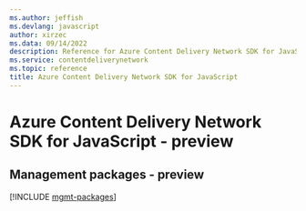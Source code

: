 ```yaml
---
ms.author: jeffish
ms.devlang: javascript
author: xirzec
ms.data: 09/14/2022
description: Reference for Azure Content Delivery Network SDK for JavaScript
ms.service: contentdeliverynetwork
ms.topic: reference
title: Azure Content Delivery Network SDK for JavaScript
---
```

# Azure Content Delivery Network SDK for JavaScript - preview

## Management packages - preview
[!INCLUDE [mgmt-packages](content-delivery-network-mgmt-index.md)]